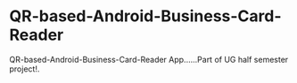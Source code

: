 # QR-based-Android-Business-Card-Reader
QR-based-Android-Business-Card-Reader App......Part of UG half semester project!.
